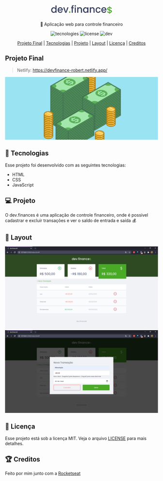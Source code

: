  <h1 align="center">
    <img src="./readme.img/logo.svg" alt="Logo dev Finance" width="200"/>
 </h1>

<p align="center">🚀 Aplicação web para controle financeiro</p>

<p align="center">
    <img src="https://img.shields.io/badge/Made%20with-JavaScript-brightgreen" alt="tecnologies"/>
    <img src="https://img.shields.io/badge/license-MIT-brightgreen" alt="license"/>
    <img src="https://img.shields.io/badge/dev-Robert-brightgreen" alt="dev"/>
</p>

<div align="center">
    <a href="#-projeto-final">Projeto Final</a> |
    <a href="#-tecnologias">Tecnologias</a> |
    <a href="#-projeto">Projeto</a> |
    <a href="#-layout">Layout</a> |
    <a href="#memo-licença">Licença</a> |
    <a href="#-creditos">Creditos</a>
</div>

## Projeto Final

> Netlify: https://devfinance-robert.netlify.app/

<p align="center">
    <img src="./readme.img/dinheiro-moedas.gif" alt="Devfinance gif" />
</p>

## 🚀 Tecnologias

Esse projeto foi desenvolvido com as seguintes tecnologias:

- HTML
- CSS
- JavaScript

## 💻 Projeto

O dev.finances é uma aplicação de controle financeiro, onde é possível cadastrar e excluir transações e ver o saldo de entrada e saída 💰

## 🔖 Layout

<img src="./readme.img/devFinance-print(1).png" alt="print1"/>

<img src="./readme.img/devFinance-print(2).png" alt="print2"/>

## :memo: Licença

Esse projeto está sob a licença MIT. Veja o arquivo [LICENSE](LICENSE.md) para mais detalhes.

## 🏆 Creditos

Feito por mim junto com a [Rocketseat](https://github.com/Rocketseat)
